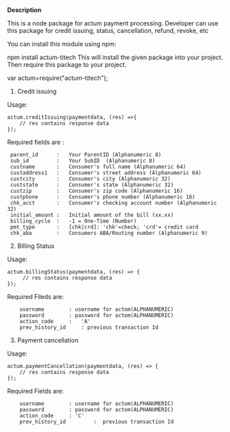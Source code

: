 <h><b>Description</b></h>

This is a node package for actum payment processing. Developer can use this package for credit issuing, status, cancellation, refund, revoke, etc

You can install this module using npm:

npm install actum-titech
This will install the given package into your project. Then require this package to your project.

var actum=require("actum-titech");
1) Credit issuing

Usage:

    actum.creditIssuing(paymentdata, (res) =>{
        // res contains response data
    });

Required fields are :

     parent_id      :   Your ParentID (Alphanumeric 8)
     sub_id         :   Your SubID  (Alphanumeric 8)
     custname       :   Consumer's full name (Alphanumeric 64)
     custaddress1   :   Consumer's street address (Alphanumeric 64)
     custcity       :   Consumer's city (Alphanumeric 32)
     custstate      :   Consumer's state (Alphanumeric 32)
     custzip        :   Consumer's zip code (Alphanumeric 16)
     custphone      :   Consumer's phone number (Alphanumeric 16)
     chk_acct       :   Consumer's checking account number (Alphanumeric 32)
     initial_amount :   Initial amount of the bill (xx.xx)
     billing_cycle  :   -1 = One-Time (Number)
     pmt_type       :   [chk|crd]: 'chk'=check; 'crd'= credit card
     chk_aba        :   Consumers ABA/Routing number (Alphanumeric 9)
2) Billing Status

Usage:

    actum.billingStatus(paymentdata, (res) => {
         // res contains response data
    });

Required Fileds are:

        username        : username for actom(ALPHANUMERIC)
        password        : password for actom(ALPHANUMERIC)
        action_code     :   'A'
        prev_history_id     : previous transaction Id
3) Payment cancellation

Usage:

    actum.paymentCancellation(paymentdata, (res) => {
        // res contains response data
    });

Required Fields are:

        username        : username for actom(ALPHANUMERIC)
        password        : password for actom(ALPHANUMERIC)
        action_code     : 'C'
        prev_history_id         :  previous transaction Id

